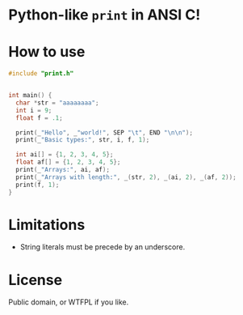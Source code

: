 # Python-like `print` in ANSI C!

# How to use

```c
#include "print.h"


int main() {
  char *str = "aaaaaaaa";
  int i = 9;
  float f = .1;

  print(_"Hello", _"world!", SEP "\t", END "\n\n");
  print(_"Basic types:", str, i, f, 1);

  int ai[] = {1, 2, 3, 4, 5};
  float af[] = {1, 2, 3, 4, 5};
  print(_"Arrays:", ai, af);
  print(_"Arrays with length:", _(str, 2), _(ai, 2), _(af, 2));
  print(f, 1);
}
```

# Limitations
  - String literals must be precede by an underscore.

# License
Public domain, or WTFPL if you like.
